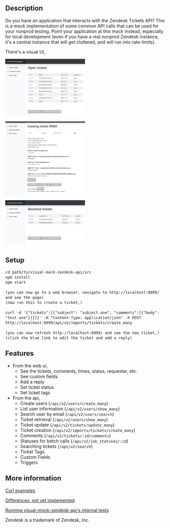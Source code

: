 

## Description

Do you have an application that interacts with the Zendesk Tickets API? This is a mock implementation of some common API calls that can be used for your nonprod testing. Point your application at this mock instead, especially for local development (even if you have a real nonprod Zendesk instance, it's a central instance that will get cluttered, and will run into rate-limits).

There's a visual UI,

<picture><img src='src/docs/shot2c.png' width="50%" height="50%"/></picture>

<picture><img src='src/docs/shot1c.png' width="50%" height="50%"/></picture>

<picture><img src='src/docs/shot3c.png' width="50%" height="50%"/></picture>

## Setup

```
cd path/to/visual-mock-zendesk-api/src
npm install
npm start

(you can now go to a web browser, navigate to http://localhost:8999/ and see the page)
(now run this to create a ticket,)

curl -d '{"tickets":[{"subject": "subject one", "comments":[{"body": "test one"}]}]}' -H "Content-Type: application/json" -X POST http://localhost:8999/api/v2/imports/tickets/create_many

(you can now refresh http://localhost:8999/ and see the new ticket,)
(click the blue link to edit the ticket and add a reply)

```

## Features

* From the web ui,
    * See the tickets, comments, times, status, requester, etc.
    * See custom fields
    * Add a reply
    * Set ticket status
    * Set ticket tags
* From the api,
    * Create users (`/api/v2/users/create_many`)
    * List user information (`/api/v2/users/show_many`)
    * Search user by email (`/api/v2/users/search`)
    * Ticket retrieval (`/api/v2/users/show_many`)
    * Ticket update (`/api/v2/tickets/update_many`)
    * Ticket creation (`/api/v2/imports/tickets/create_many`)
    * Comments (`/api/v2/tickets/:id/comments`)
    * Statuses for batch calls (`/api/v2/job_statuses/:id`)
    * Searching tickets (`/api/v2/search`)
    * Ticket Tags
    * Custom Fields
    * Triggers

## More information

[Curl examples](src/docs/curl_examples.md)

[Differences, not yet implemented](src/docs/differences_and_not_yet_implemented.md)

[Running visual-mock-zendesk-api's internal tests](src/docs/running_tests.md)

Zendesk is a trademark of Zendesk, Inc.

